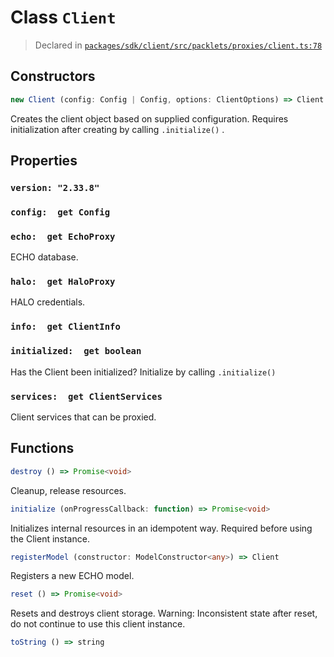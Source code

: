 # Class `Client`
> Declared in [`packages/sdk/client/src/packlets/proxies/client.ts:78`](https://github.com/dxos/protocols/blob/main/packages/sdk/client/src/packlets/proxies/client.ts#L78)




## Constructors
```ts
new Client (config: Config | Config, options: ClientOptions) => Client
```
Creates the client object based on supplied configuration.
Requires initialization after creating by calling  `.initialize()` .

## Properties
### `version: "2.33.8"`
### `config:  get Config`
### `echo:  get EchoProxy`
ECHO database.
### `halo:  get HaloProxy`
HALO credentials.
### `info:  get ClientInfo`
### `initialized:  get boolean`
Has the Client been initialized?
Initialize by calling  `.initialize()`
### `services:  get ClientServices`
Client services that can be proxied.

## Functions
```ts
destroy () => Promise<void>
```
Cleanup, release resources.
```ts
initialize (onProgressCallback: function) => Promise<void>
```
Initializes internal resources in an idempotent way.
Required before using the Client instance.
```ts
registerModel (constructor: ModelConstructor<any>) => Client
```
Registers a new ECHO model.
```ts
reset () => Promise<void>
```
Resets and destroys client storage.
Warning: Inconsistent state after reset, do not continue to use this client instance.
```ts
toString () => string
```